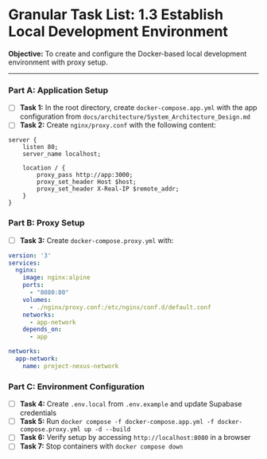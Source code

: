 # Granular Task List: 1.3 Establish Local Development Environment

**Objective:** To create and configure the Docker-based local development environment with proxy setup.

---

### Part A: Application Setup
- [ ] **Task 1:** In the root directory, create `docker-compose.app.yml` with the app configuration from `docs/architecture/System_Architecture_Design.md`
- [ ] **Task 2:** Create `nginx/proxy.conf` with the following content:
```nginx
server {
    listen 80;
    server_name localhost;

    location / {
        proxy_pass http://app:3000;
        proxy_set_header Host $host;
        proxy_set_header X-Real-IP $remote_addr;
    }
}
```

### Part B: Proxy Setup
- [ ] **Task 3:** Create `docker-compose.proxy.yml` with:
```yaml
version: '3'
services:
  nginx:
    image: nginx:alpine
    ports:
      - "8080:80"
    volumes:
      - ./nginx/proxy.conf:/etc/nginx/conf.d/default.conf
    networks:
      - app-network
    depends_on:
      - app

networks:
  app-network:
    name: project-nexus-network
```

### Part C: Environment Configuration
- [ ] **Task 4:** Create `.env.local` from `.env.example` and update Supabase credentials
- [ ] **Task 5:** Run `docker compose -f docker-compose.app.yml -f docker-compose.proxy.yml up -d --build`
- [ ] **Task 6:** Verify setup by accessing `http://localhost:8080` in a browser
- [ ] **Task 7:** Stop containers with `docker compose down`